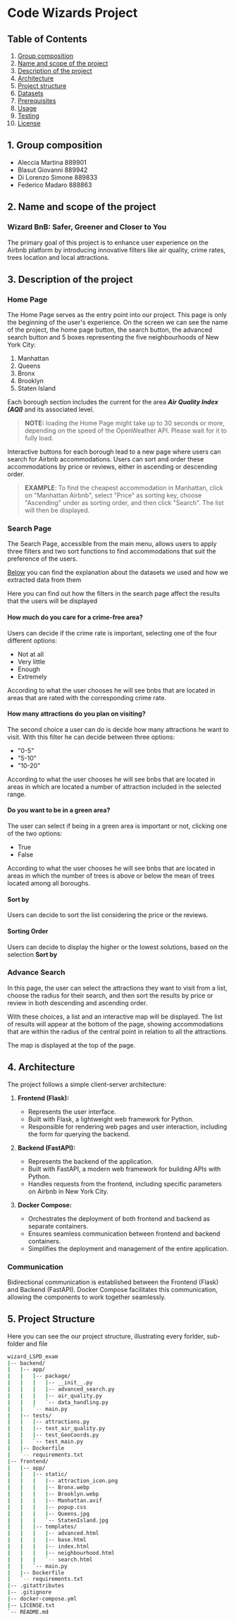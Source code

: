 # Code Wizards Project

## Table of Contents

1. [Group composition](#1-group-composition)
2. [Name and scope of the project](#2-name-and-scope-of-the-project)
3. [Description of the project](#3-description-of-the-project)
4. [Architecture](#4-architecture)
5. [Project structure](#5-project-structure)
6. [Datasets](#6-datasets)
7. [Prerequisites](#7-prerequisites)
8. [Usage](#8-usage)
9. [Testing](#9-testing)
10. [License](#10-license)

## 1. Group composition

- Aleccia Martina 889901
- Blasut Giovanni 889942
- Di Lorenzo Simone 889833
- Federico Madaro 888863

## 2. Name and scope of the project

### Wizard BnB: Safer, Greener and Closer to You

The primary goal of this project is to enhance user experience on the Airbnb platform by introducing innovative filters like air quality, crime rates, trees location and local attractions.

## 3. Description of the project

### **Home Page**

The Home Page serves as the entry point into our project. This page is only the beginning of the user's experience. On the screen we can see the name of the project, the home page button, the search button, the advanced search button and 5 boxes representing the five neighbourhoods of New York City:

1. Manhattan
2. Queens
3. Bronx
4. Brooklyn
5. Staten Island

Each borough section includes the current for the area ***Air Quality Index (AQI)*** and its associated level.

> **NOTE:** loading the Home Page might take up to 30 seconds or more, depending on the speed of the OpenWeather API. Please wait for it to fully load.

Interactive buttons for each borough lead to a new page where users can search for Airbnb accommodations. Users can sort and order these accommodations by price or reviews, either in ascending or descending order.

> **EXAMPLE**: To find the cheapest accommodation in Manhattan, click on "Manhattan Airbnb", select "Price" as sorting key, choose "Ascending" under as sorting order, and then click "Search". The list will then be displayed.

### **Search Page**

The Search Page, accessible from the main menu, allows users to apply three filters and two sort functions to find accommodations that suit the preference of the users.

[Below](#6-datasets) you can find the explanation about the datasets we used and how we extracted data from them

Here you can find out how the filters in the search page affect the results that the users will be displayed

#### How much do you care for a crime-free area?

Users can decide if the crime rate is important, selecting one of the four different options:

- Not at all
- Very little
- Enough
- Extremely

According to what the user chooses he will see bnbs that are located in areas that are rated with the corresponding crime rate.

#### How many attractions do you plan on visiting?

The second choice a user can do is decide how many attractions he want to visit. With this filter he can decide between three options:

- "0-5"
- "5-10"
- "10-20"

According to what the user chooses he will see bnbs that are located in areas in which are located a number of attraction included in the selected range.

#### Do you want to be in a green area?

The user can select if being in a green area is important or not, clicking one of the two options:

- True
- False

According to what the user chooses he will see bnbs that are located in areas in which the number of trees is above or below the mean of trees located among all boroughs.

#### Sort by

Users can decide to sort the list considering the price or the reviews.

#### Sorting Order

Users can decide to display the higher or the lowest solutions, based on the selection **Sort by**

### **Advance Search**

In this page, the user can select the attractions they want to visit from a list, choose the radius for their search, and then sort the results by price or review in both descending and ascending order.

With these choices, a list and an interactive map will be displayed. The list of results will appear at the bottom of the page, showing accommodations that are within the radius of the central point in relation to all the attractions.

The map is displayed at the top of the page.

## 4. Architecture

The project follows a simple client-server architecture:

1. **Frontend (Flask):**
   - Represents the user interface.
   - Built with Flask, a lightweight web framework for Python.
   - Responsible for rendering web pages and user interaction, including the form for querying the backend.

2. **Backend (FastAPI):**
   - Represents the backend of the application.
   - Built with FastAPI, a modern web framework for building APIs with Python.
   - Handles requests from the frontend, including specific parameters on Airbnb in New York City.

3. **Docker Compose:**
   - Orchestrates the deployment of both frontend and backend as separate containers.
   - Ensures seamless communication between frontend and backend containers.
   - Simplifies the deployment and management of the entire application.

### Communication

Bidirectional communication is established between the Frontend (Flask) and Backend (FastAPI). Docker Compose facilitates this communication, allowing the components to work together seamlessly.

## 5. Project Structure

Here you can see the our project structure, illustrating every forlder, sub-folder and file

```bash
wizard_LSPD_exam
|-- backend/
|   |-- app/
|   |   |-- package/
|   |   |   |-- __init__.py
|   |   |   |-- advanced_search.py
|   |   |   |-- air_quality.py
|   |   |   `-- data_handling.py
|   |   `-- main.py
|   |-- tests/
|   |   |-- attractions.py
|   |   |-- test_air_quality.py
|   |   |-- test_GeoCoords.py
|   |   `-- test_main.py
|   |-- Dockerfile
|   `-- requirements.txt
|-- frontend/
|   |-- app/
|   |   |-- static/
|   |   |   |-- attraction_icon.png
|   |   |   |-- Bronx.webp
|   |   |   |-- Brooklyn.webp
|   |   |   |-- Manhattan.avif
|   |   |   |-- popup.css
|   |   |   |-- Queens.jpg
|   |   |   `-- StatenIsland.jpg
|   |   |-- templates/
|   |   |   |-- advanced.html
|   |   |   |-- base.html
|   |   |   |-- index.html
|   |   |   |-- neighbourhood.html
|   |   |   `-- search.html
|   |   `-- main.py
|   |-- Dockerfile
|   `-- requirements.txt
|-- .gitattributes
|-- .gitignore
|-- docker-compose.yml
|-- LICENSE.txt
`-- README.md
```
